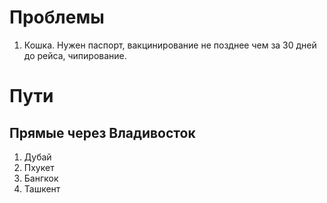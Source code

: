 
# Проблемы
1. Кошка. Нужен паспорт, вакцинирование не позднее чем за 30 дней до рейса, чипирование.

# Пути
## Прямые через Владивосток
1. Дубай
2. Пхукет
3. Бангкок
4. Ташкент
